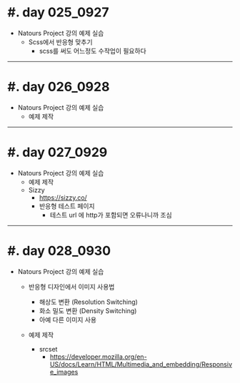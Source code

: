 #. day 025_0927
===============
* Natours Project 강의 예제 실습
    * Scss에서 반응형 맞추기
        * scss를 써도 어느정도 수작업이 필요하다


------------------------------------------
#. day 026_0928
===============
* Natours Project 강의 예제 실습
    * 예제 제작


------------------------------------------
#. day 027_0929
===============
* Natours Project 강의 예제 실습
    * 예제 제작
    * Sizzy
        * https://sizzy.co/
        * 반응형 테스트 페이지
            * 테스트 url 에 http가 포함되면 오류나니까 조심

------------------------------------------
#. day 028_0930
===============
* Natours Project 강의 예제 실습
    * 반응형 디자인에서 이미지 사용법
        * 해상도 변환 (Resolution Switching)
        * 화소 밀도 변환 (Density Switching)
        * 아예 다른 이미지 사용

    * 예제 제작
        * srcset
            * https://developer.mozilla.org/en-US/docs/Learn/HTML/Multimedia_and_embedding/Responsive_images
